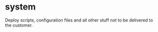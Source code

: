system
======

Deploy scripts, configuration files and all other stuff not to be delivered to the customer.